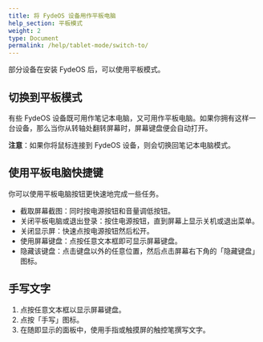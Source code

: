 ```yaml
---
title: 将 FydeOS 设备用作平板电脑
help_section: 平板模式
weight: 2
type: Document
permalink: /help/tablet-mode/switch-to/
---
```


部分设备在安装 FydeOS 后，可以使用平板模式。

## 切换到平板模式

有些 FydeOS 设备既可用作笔记本电脑，又可用作平板电脑。如果你拥有这样一台设备，那么当你从转轴处翻转屏幕时，屏幕键盘便会自动打开。

**注意**：如果你将鼠标连接到 FydeOS 设备，则会切换回笔记本电脑模式。

## 使用平板电脑快捷键

你可以使用平板电脑按钮更快速地完成一些任务。
- 截取屏幕截图：同时按电源按钮和音量调低按钮。
- 关闭平板电脑或退出登录：按住电源按钮，直到屏幕上显示关机或退出菜单。
- 关闭显示屏：快速点按电源按钮然后松开。
- 使用屏幕键盘：点按任意文本框即可显示屏幕键盘。
- 隐藏该键盘：点击键盘以外的任意位置，然后点击屏幕右下角的「隐藏键盘」图标。

## 手写文字
1. 点按任意文本框以显示屏幕键盘。
2. 点按「手写」图标。
3. 在随即显示的面板中，使用手指或触摸屏的触控笔撰写文字。
